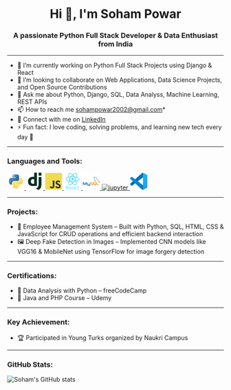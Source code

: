 <h1 align="center">Hi 👋, I'm Soham Powar</h1>
<h3 align="center">A passionate Python Full Stack Developer & Data Enthusiast from India</h3>

---

- 🔭 I’m currently working on Python Full Stack Projects using Django & React
- 👯 I’m looking to collaborate on Web Applications, Data Science Projects, and Open Source Contributions
- 💬 Ask me about Python, Django, SQL, Data Analyss, Machine Learning, REST APIs
- 📫 How to reach me sohampowar2002@gmail.com*
- 📄 Connect with me on [LinkedIn](https://www.linkedin.com/in/soham-powar)  
- ⚡ Fun fact: I love coding, solving problems, and learning new tech every day 🚀

---

<h3 align="left">Languages and Tools:</h3>
<p align="left">
<a href="https://www.python.org/" target="_blank" rel="noreferrer"> 
  <img src="https://raw.githubusercontent.com/devicons/devicon/master/icons/python/python-original.svg" alt="python" width="40" height="40"/> 
</a>
<a href="https://www.djangoproject.com/" target="_blank" rel="noreferrer"> 
  <img src="https://raw.githubusercontent.com/devicons/devicon/master/icons/django/django-plain.svg" alt="django" width="40" height="40"/>
</a>

<a href="https://developer.mozilla.org/en-US/docs/Web/JavaScript" target="_blank" rel="noreferrer"> 
  <img src="https://raw.githubusercontent.com/devicons/devicon/master/icons/javascript/javascript-original.svg" alt="javascript" width="40" height="40"/> 
</a>
<a href="https://reactjs.org/" target="_blank" rel="noreferrer"> 
  <img src="https://raw.githubusercontent.com/devicons/devicon/master/icons/react/react-original-wordmark.svg" alt="react" width="40" height="40"/>
</a>
<a href="https://www.mysql.com/" target="_blank" rel="noreferrer"> 
  <img src="https://raw.githubusercontent.com/devicons/devicon/master/icons/mysql/mysql-original-wordmark.svg" alt="mysql" width="40" height="40"/>
</a>
<a href="https://jupyter.org/" target="_blank" rel="noreferrer"> 
  <img src="https://jupyter.org/assets/homepage/main-logo.svg" alt="jupyter" width="40" height="40"/>
</a>
<a href="https://code.visualstudio.com/" target="_blank" rel="noreferrer"> 
  <img src="https://raw.githubusercontent.com/devicons/devicon/master/icons/vscode/vscode-original.svg" alt="vscode" width="40" height="40"/>
</a>
</p>

---

<h3 align="left">Projects:</h3>

- 👥 Employee Management System – Built with Python, SQL, HTML, CSS & JavaScript for CRUD operations and efficient backend interaction  
- 🖼 Deep Fake Detection in Images – Implemented CNN models like VGG16 & MobileNet using TensorFlow for image forgery detection  
 


---

<h3 align="left">Certifications:</h3>

- 📜 Data Analysis with Python – freeCodeCamp  
- 📜 Java and PHP Course – Udemy

---

<h3 align="left">Key Achievement:</h3>

- 🏆 Participated in Young Turks organized by Naukri Campus

---

<h3 align="left">GitHub Stats:</h3>

<p align="left">
<img src="https://github-readme-stats.vercel.app/api?username=sohampowar&show_icons=true&theme=radical" alt="Soham's GitHub stats"/>
</p>

